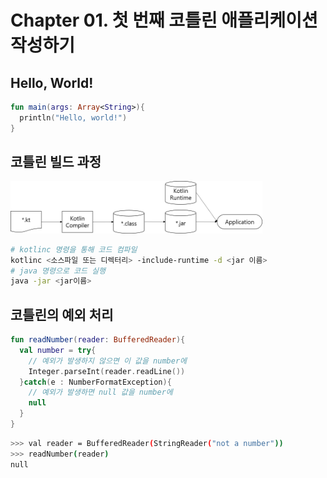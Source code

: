 # Chapter 01. 첫 번째 코틀린 애플리케이션 작성하기

## Hello, World!

```kotlin
fun main(args: Array<String>){
  println("Hello, world!")
}
```

## 코틀린 빌드 과정

<img src="../images/chapter01/build_kotlin.png" width="80%" height="80%">

```bash
# kotlinc 명령을 통해 코드 컴파일
kotlinc <소스파일 또는 디렉터리> -include-runtime -d <jar 이름>
# java 명령으로 코드 실행
java -jar <jar이름>
```



## 코틀린의 예외 처리

```kotlin
fun readNumber(reader: BufferedReader){
  val number = try{
    // 예외가 발생하지 않으면 이 값을 number에
    Integer.parseInt(reader.readLine())
  }catch(e : NumberFormatException){
    // 예외가 발생하면 null 값을 number에
    null
  }
}
```

```bash
>>> val reader = BufferedReader(StringReader("not a number"))
>>> readNumber(reader)
null
```


